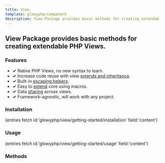 ```yaml
---
title: View
template: glowyphp/component
description: View Package provides basic methods for creating extendable PHP Views.
---
```


<h2 class="font-normal text-lg">
View Package provides basic methods for creating extendable PHP Views.
</h2>

### Features

* **✓** Native PHP Views, no new syntax to learn.
* **✓** Increase code reuse with view <a href="#extends-and-ingeritance">extends and inheritance</a>.
* **✓** Built-in <a href="#escaping-helpers">escaping helpers</a>.
* **✓** Easy to <a href="#extend">extend</a> core using macros.
* **✓** Data <a href="(getBaseUrl)/glowyphp/view/methods/share/">sharing</a> across views.
* **✓** Framework-agnostic, will work with any project.

### Installation

(entries fetch id:'glowyphp/view/getting-started/installation' field:'content')

### Usage

(entries fetch id:'glowyphp/view/getting-started/usage' field:'content')

### Methods
